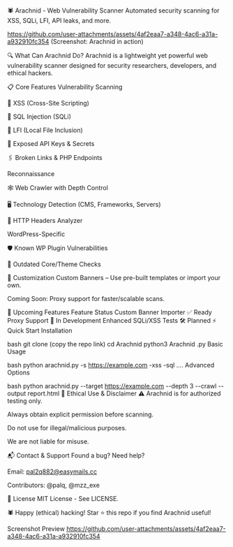 🕷️ Arachnid - Web Vulnerability Scanner
Automated security scanning for XSS, SQLi, LFI, API leaks, and more.

https://github.com/user-attachments/assets/4af2eaa7-a348-4ac6-a31a-a932910fc354
(Screenshot: Arachnid in action)

🔍 What Can Arachnid Do?
Arachnid is a lightweight yet powerful web vulnerability scanner designed for security researchers, developers, and ethical hackers.

📋 Core Features
Vulnerability Scanning

🎯 XSS (Cross-Site Scripting)

💉 SQL Injection (SQLi)

📂 LFI (Local File Inclusion)

🔑 Exposed API Keys & Secrets

🖇️ Broken Links & PHP Endpoints

Reconnaissance

🕸️ Web Crawler with Depth Control

🖥️ Technology Detection (CMS, Frameworks, Servers)

📡 HTTP Headers Analyzer

WordPress-Specific

🛡️ Known WP Plugin Vulnerabilities

👾 Outdated Core/Theme Checks

🎨 Customization
Custom Banners – Use pre-built templates or import your own.

Coming Soon: Proxy support for faster/scalable scans.

🚀 Upcoming Features
Feature	Status
Custom Banner Importer	✅ Ready
Proxy Support	🔄 In Development
Enhanced SQLi/XSS Tests	🛠️ Planned
⚡ Quick Start
Installation

bash
git clone (copy the repo link) 
cd Arachnid
python3 Arachnid .py 
Basic Usage

bash
python arachnid.py -s https://example.com -xss -sql ....
Advanced Options

bash
python arachnid.py --target https://example.com --depth 3 --crawl --output report.html
📜 Ethical Use & Disclaimer
⚠️ Arachnid is for authorized testing only.

Always obtain explicit permission before scanning.

Do not use for illegal/malicious purposes.

We are not liable for misuse.

📬 Contact & Support
Found a bug? Need help?

Email: pal2q882@easymails.cc

Contributors: @palq, @mzz_exe

📜 License
MIT License - See LICENSE.

🕷️ Happy (ethical) hacking!
Star ⭐ this repo if you find Arachnid useful!

Screenshot Preview
https://github.com/user-attachments/assets/4af2eaa7-a348-4ac6-a31a-a932910fc354

